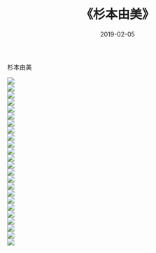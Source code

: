 ﻿---
layout: post
title:  《杉本由美》
date:   2019-02-05
img: http://img.660000.xyz/Sharelink/性感/2019/杉本由美/000.jpg
categories: [美女, 清纯, 唯美]
---

杉本由美

  ![](http://img.660000.xyz/Sharelink/性感/2019/杉本由美/001.jpg) <br> ![](http://img.660000.xyz/Sharelink/性感/2019/杉本由美/002.jpg) <br> ![](http://img.660000.xyz/Sharelink/性感/2019/杉本由美/003.jpg) <br> ![](http://img.660000.xyz/Sharelink/性感/2019/杉本由美/004.jpg) <br> ![](http://img.660000.xyz/Sharelink/性感/2019/杉本由美/005.jpg) <br> ![](http://img.660000.xyz/Sharelink/性感/2019/杉本由美/006.jpg) <br> ![](http://img.660000.xyz/Sharelink/性感/2019/杉本由美/007.jpg) <br> ![](http://img.660000.xyz/Sharelink/性感/2019/杉本由美/008.jpg) <br> ![](http://img.660000.xyz/Sharelink/性感/2019/杉本由美/009.jpg) <br> ![](http://img.660000.xyz/Sharelink/性感/2019/杉本由美/010.jpg) <br> ![](http://img.660000.xyz/Sharelink/性感/2019/杉本由美/011.jpg) <br> ![](http://img.660000.xyz/Sharelink/性感/2019/杉本由美/012.jpg) <br> ![](http://img.660000.xyz/Sharelink/性感/2019/杉本由美/013.jpg) <br> ![](http://img.660000.xyz/Sharelink/性感/2019/杉本由美/014.jpg) <br> ![](http://img.660000.xyz/Sharelink/性感/2019/杉本由美/015.jpg) <br> ![](http://img.660000.xyz/Sharelink/性感/2019/杉本由美/016.jpg) <br> ![](http://img.660000.xyz/Sharelink/性感/2019/杉本由美/017.jpg) <br> ![](http://img.660000.xyz/Sharelink/性感/2019/杉本由美/018.jpg) <br> ![](http://img.660000.xyz/Sharelink/性感/2019/杉本由美/019.jpg) <br> ![](http://img.660000.xyz/Sharelink/性感/2019/杉本由美/020.jpg) <br> ![](http://img.660000.xyz/Sharelink/性感/2019/杉本由美/021.jpg) <br> ![](http://img.660000.xyz/Sharelink/性感/2019/杉本由美/022.jpg) <br> ![](http://img.660000.xyz/Sharelink/性感/2019/杉本由美/023.jpg) <br> ![](http://img.660000.xyz/Sharelink/性感/2019/杉本由美/024.jpg) <br>